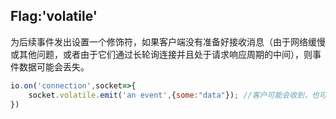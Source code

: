 ## Flag:'volatile'

为后续事件发出设置一个修饰符，如果客户端没有准备好接收消息（由于网络缓慢或其他问题，或者由于它们通过长轮询连接并且处于请求响应周期的中间），则事件数据可能会丢失。

```js
io.on('connection',socket=>{
    socket.volatile.emit('an event',{some:"data"}); //客户可能会收到，也可能不会收到。
})
```
